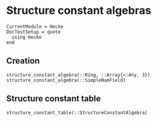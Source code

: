 # Structure constant algebras

```@meta
CurrentModule = Hecke
DocTestSetup = quote
  using Hecke
end
```

## Creation

```@docs
structure_constant_algebra(::Ring, ::Array{<:Any, 3})
structure_constant_algebra(::SimpleNumField)
```

## Structure constant table

```@docs
structure_constant_table(::StructureConstantAlgebra)
```
